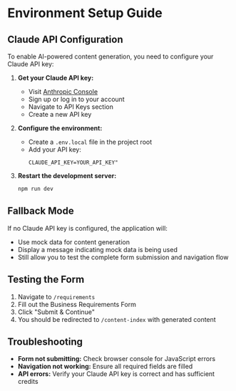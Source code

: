 # Environment Setup Guide

## Claude API Configuration

To enable AI-powered content generation, you need to configure your Claude API key:

1. **Get your Claude API key:**
   - Visit [Anthropic Console](https://console.anthropic.com/)
   - Sign up or log in to your account
   - Navigate to API Keys section
   - Create a new API key

2. **Configure the environment:**
   - Create a `.env.local` file in the project root
   - Add your API key:
     ```
     CLAUDE_API_KEY=YOUR_API_KEY"
     ```

3. **Restart the development server:**
   ```bash
   npm run dev
   ```

## Fallback Mode

If no Claude API key is configured, the application will:
- Use mock data for content generation
- Display a message indicating mock data is being used
- Still allow you to test the complete form submission and navigation flow

## Testing the Form

1. Navigate to `/requirements`
2. Fill out the Business Requirements Form
3. Click "Submit & Continue"
4. You should be redirected to `/content-index` with generated content

## Troubleshooting

- **Form not submitting:** Check browser console for JavaScript errors
- **Navigation not working:** Ensure all required fields are filled
- **API errors:** Verify your Claude API key is correct and has sufficient credits

